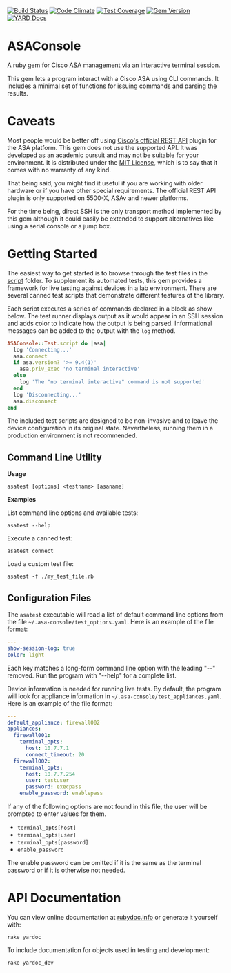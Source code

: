 [![Build Status](https://travis-ci.org/hgoodman/asa-console.svg?branch=master)](https://travis-ci.org/hgoodman/asa-console)
[![Code Climate](https://codeclimate.com/github/hgoodman/asa-console/badges/gpa.svg)](https://codeclimate.com/github/hgoodman/asa-console)
[![Test Coverage](https://codeclimate.com/github/hgoodman/asa-console/badges/coverage.svg)](https://codeclimate.com/github/hgoodman/asa-console/coverage)
[![Gem Version](https://badge.fury.io/rb/asa_console.svg)](https://badge.fury.io/rb/asa_console)
[![YARD Docs](https://img.shields.io/badge/yard-docs-blue.svg)](http://www.rubydoc.info/github/hgoodman/asa-console/)

ASAConsole
==========

A ruby gem for Cisco ASA management via an interactive terminal session.

This gem lets a program interact with a Cisco ASA using CLI commands. It includes a minimal set of functions for issuing commands and parsing the results.

Caveats
=======

Most people would be better off using [Cisco's official REST API](http://www.cisco.com/c/en/us/td/docs/security/asa/api/qsg-asa-api.html) plugin for the ASA platform. This gem does not use the supported API. It was developed as an academic pursuit and may not be suitable for your environment. It is distributed under the [MIT License](LICENSE.md), which is to say that it comes with no warranty of any kind.

That being said, you might find it useful if you are working with older hardware or if you have other special requirements. The official REST API plugin is only supported on 5500-X, ASAv and newer platforms.

For the time being, direct SSH is the only transport method implemented by this gem although it could easily be extended to support alternatives like using a serial console or a jump box.

Getting Started
===============

The easiest way to get started is to browse through the test files in the [script](script/) folder. To supplement its automated tests, this gem provides a framework for live testing against devices in a lab environment. There are several canned test scripts that demonstrate different features of the library.

Each script executes a series of commands declared in a block as show below. The test runner displays output as it would appear in an SSH session and adds color to indicate how the output is being parsed. Informational messages can be added to the output with the `log` method.

```ruby
ASAConsole::Test.script do |asa|
  log 'Connecting...'
  asa.connect
  if asa.version? '>= 9.4(1)'
    asa.priv_exec 'no terminal interactive'
  else
    log 'The "no terminal interactive" command is not supported'
  end
  log 'Disconnecting...'
  asa.disconnect
end
```

The included test scripts are designed to be non-invasive and to leave the device configuration in its original state. Nevertheless, running them in a production environment is not recommended.

Command Line Utility
--------------------

**Usage**

    asatest [options] <testname> [asaname]

**Examples**

List command line options and available tests:

    asatest --help

Execute a canned test:

    asatest connect

Load a custom test file:

    asatest -f ./my_test_file.rb

Configuration Files
-------------------

The `asatest` executable will read a list of default command line options from the file `~/.asa-console/test_options.yaml`. Here is an example of the file format:

```yaml
---
show-session-log: true
color: light
```

Each key matches a long-form command line option with the leading "--" removed. Run the program with "--help" for a complete list.

Device information is needed for running live tests. By default, the program will look for appliance information in `~/.asa-console/test_appliances.yaml`. Here is an example of the file format:

```yaml
---
default_appliance: firewall002
appliances:
  firewall001:
    terminal_opts:
      host: 10.7.7.1
      connect_timeout: 20
  firewall002:
    terminal_opts:
      host: 10.7.7.254
      user: testuser
      password: execpass
    enable_password: enablepass
```

If any of the following options are not found in this file, the user will be prompted to enter values for them.

- `terminal_opts[host]`
- `terminal_opts[user]`
- `terminal_opts[password]`
- `enable_password`

The enable password can be omitted if it is the same as the terminal password or if it is otherwise not needed.

API Documentation
=================

You can view online documentation at [rubydoc.info](http://www.rubydoc.info/github/hgoodman/asa-console/) or generate it yourself with:

    rake yardoc

To include documentation for objects used in testing and development:

    rake yardoc_dev
